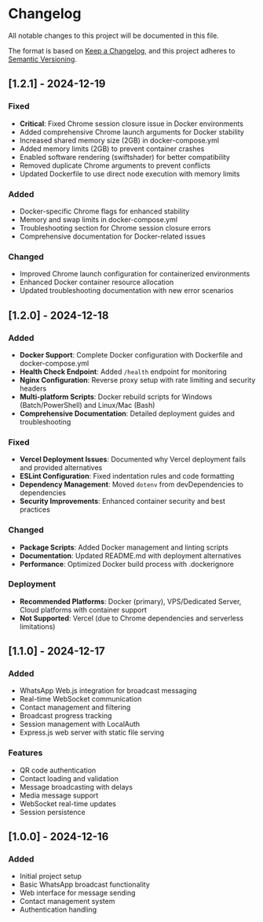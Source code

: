 # Changelog

All notable changes to this project will be documented in this file.

The format is based on [Keep a Changelog](https://keepachangelog.com/en/1.0.0/),
and this project adheres to [Semantic Versioning](https://semver.org/spec/v2.0.0.html).

## [1.2.1] - 2024-12-19

### Fixed
- **Critical**: Fixed Chrome session closure issue in Docker environments
- Added comprehensive Chrome launch arguments for Docker stability
- Increased shared memory size (2GB) in docker-compose.yml
- Added memory limits (2GB) to prevent container crashes
- Enabled software rendering (swiftshader) for better compatibility
- Removed duplicate Chrome arguments to prevent conflicts
- Updated Dockerfile to use direct node execution with memory limits

### Added
- Docker-specific Chrome flags for enhanced stability
- Memory and swap limits in docker-compose.yml
- Troubleshooting section for Chrome session closure errors
- Comprehensive documentation for Docker-related issues

### Changed
- Improved Chrome launch configuration for containerized environments
- Enhanced Docker container resource allocation
- Updated troubleshooting documentation with new error scenarios

## [1.2.0] - 2024-12-18

### Added
- **Docker Support**: Complete Docker configuration with Dockerfile and docker-compose.yml
- **Health Check Endpoint**: Added `/health` endpoint for monitoring
- **Nginx Configuration**: Reverse proxy setup with rate limiting and security headers
- **Multi-platform Scripts**: Docker rebuild scripts for Windows (Batch/PowerShell) and Linux/Mac (Bash)
- **Comprehensive Documentation**: Detailed deployment guides and troubleshooting

### Fixed
- **Vercel Deployment Issues**: Documented why Vercel deployment fails and provided alternatives
- **ESLint Configuration**: Fixed indentation rules and code formatting
- **Dependency Management**: Moved `dotenv` from devDependencies to dependencies
- **Security Improvements**: Enhanced container security and best practices

### Changed
- **Package Scripts**: Added Docker management and linting scripts
- **Documentation**: Updated README.md with deployment alternatives
- **Performance**: Optimized Docker build process with .dockerignore

### Deployment
- **Recommended Platforms**: Docker (primary), VPS/Dedicated Server, Cloud platforms with container support
- **Not Supported**: Vercel (due to Chrome dependencies and serverless limitations)

## [1.1.0] - 2024-12-17

### Added
- WhatsApp Web.js integration for broadcast messaging
- Real-time WebSocket communication
- Contact management and filtering
- Broadcast progress tracking
- Session management with LocalAuth
- Express.js web server with static file serving

### Features
- QR code authentication
- Contact loading and validation
- Message broadcasting with delays
- Media message support
- WebSocket real-time updates
- Session persistence

## [1.0.0] - 2024-12-16

### Added
- Initial project setup
- Basic WhatsApp broadcast functionality
- Web interface for message sending
- Contact management system
- Authentication handling
